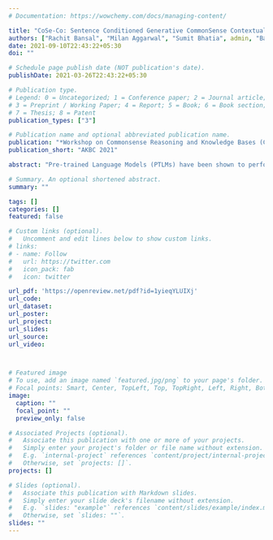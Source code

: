 ```yaml
---
# Documentation: https://wowchemy.com/docs/managing-content/

title: "CoSe-Co: Sentence Conditioned Generative CommonSense Contextualizer for Language Models (AKBC 2021)"
authors: ["Rachit Bansal", "Milan Aggarwal", "Sumit Bhatia", admin, "Balaji Krishnamurthy"]
date: 2021-09-10T22:43:22+05:30
doi: ""

# Schedule page publish date (NOT publication's date).
publishDate: 2021-03-26T22:43:22+05:30

# Publication type.
# Legend: 0 = Uncategorized; 1 = Conference paper; 2 = Journal article;
# 3 = Preprint / Working Paper; 4 = Report; 5 = Book; 6 = Book section;
# 7 = Thesis; 8 = Patent
publication_types: ["3"]

# Publication name and optional abbreviated publication name.
publication: "*Workshop on Commonsense Reasoning and Knowledge Bases (CSKB) at AKBC 2021*"
publication_short: "AKBC 2021"

abstract: "Pre-trained Language Models (PTLMs) have been shown to perform well on natural language reasoning tasks requiring commonsense. Prior work has leveraged structured commonsense present in knowledge graphs (KGs) to assist PTLMs. Some of these methods use KGs as separate static modules which limits knowledge coverage since KGs are finite, sparse, and noisy. Other methods have attempted to obtain generalized and scalable commonsense by training PTLMs on KGs. Since they are trained on symbolic KG phrases, applying them on natural language text during inference leads to input distribution shift. To this end, we propose a task agnostic sentence-conditioned generative CommonSense Contextualizer (CoSe-Co), which is trained to generate contextually relevant commonsense inferences given a natural language input. We devise a method to create semantically related sentence-commonsense pairs to train CoSe-Co. We observe commonsense inferences generated by CoSe-Co contain novel concepts that are relevant to the entire sentence context. We evaluate CoSe-Co on multi-choice QA and open-ended commonsense reasoning tasks on the CSQA, ARC, QASC, and OBQA datasets. CoSe-Co outperforms state-of-the-art methods in both these settings, while being task-agnostic, and performs especially well in low data regimes showing it is more robust and generalises better."

# Summary. An optional shortened abstract.
summary: ""

tags: []
categories: []
featured: false

# Custom links (optional).
#   Uncomment and edit lines below to show custom links.
# links:
# - name: Follow
#   url: https://twitter.com
#   icon_pack: fab
#   icon: twitter

url_pdf: 'https://openreview.net/pdf?id=1yieqYLUIXj'
url_code: 
url_dataset: 
url_poster:
url_project:
url_slides: 
url_source: 
url_video:



# Featured image
# To use, add an image named `featured.jpg/png` to your page's folder. 
# Focal points: Smart, Center, TopLeft, Top, TopRight, Left, Right, BottomLeft, Bottom, BottomRight.
image:
  caption: ""
  focal_point: ""
  preview_only: false

# Associated Projects (optional).
#   Associate this publication with one or more of your projects.
#   Simply enter your project's folder or file name without extension.
#   E.g. `internal-project` references `content/project/internal-project/index.md`.
#   Otherwise, set `projects: []`.
projects: []

# Slides (optional).
#   Associate this publication with Markdown slides.
#   Simply enter your slide deck's filename without extension.
#   E.g. `slides: "example"` references `content/slides/example/index.md`.
#   Otherwise, set `slides: ""`.
slides: ""
---
```

